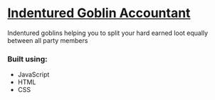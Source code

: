 # [Indentured Goblin Accountant](https://g-j-chen.github.io/IndenturedGoblinAccountant/)
Indentured goblins helping you to split your hard earned loot equally between all party members

### Built using:
  * JavaScript
  * HTML
  * CSS
